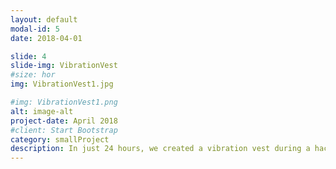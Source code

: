 ```yaml
---
layout: default
modal-id: 5
date: 2018-04-01

slide: 4
slide-img: VibrationVest
#size: hor
img: VibrationVest1.jpg

#img: VibrationVest1.png
alt: image-alt
project-date: April 2018
#client: Start Bootstrap
category: smallProject
description: In just 24 hours, we created a vibration vest during a hackathon to provide humans with an enhanced sense of their environment.  <br><br>                    By using computer vision (object and facial recognition) from two webcams, and 10 vibration motors that surround the chest, our vest generates specific vibration patterns to enable users to feel the orientation, velocity, and type of objects around them. From moving objects to facial expressions, this vest provides an innovative way to perceive the world around you.  <br><br>                    Our wearable device has the power to transform the lives of visually- or hearing-impaired individuals, enabling them to "feel" the surrounding objects and ambient sounds. It has endless practical applications, from remote vehicle detection to navigation, and even facial expressions. <br><br>                    Our team was inspired by two TED talks by Pranav Mistry and David Eagleman, which drove us to create this magnificent invention in record time.
---
```

